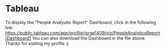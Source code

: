 # Tableau
To display the "People Analyutic Report" Dashboard, click in the following link:
https://public.tableau.com/app/profile/jorge1409/viz/PeopleAnalyticsReport/Dashboard1
You can also download the Dashboard in the file above. 
Thanks for visiting my profile :)
